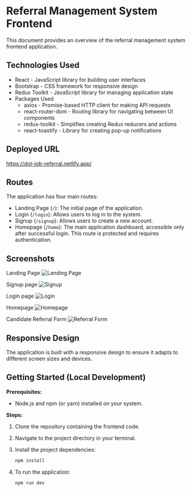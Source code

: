 # Referral Management System Frontend

This document provides an overview of the referral management system frontend application.

## Technologies Used

* React - JavaScript library for building user interfaces
* Bootstrap - CSS framework for responsive design
* Redux Toolkit - JavaScript library for managing application state
* Packages Used
    * axios - Promise-based HTTP client for making API requests
    * react-router-dom - Routing library for navigating between UI components
    * redux-toolkit - Simplifies creating Redux reducers and actions
    * react-toastify - Library for creating pop-up notifications

## Deployed URL

https://dot-job-referral.netlify.app/

## Routes

The application has four main routes:

* Landing Page (`/`): The initial page of the application.
* Login (`/login`): Allows users to log in to the system.
* Signup (`/signup`): Allows users to create a new account.
* Homepage (`/home`): The main application dashboard, accessible only after successful login. This route is protected and requires authentication.

## Screenshots

Landing Page
![Landing Page](https://drive.google.com/file/d/1t4DxA9JmQiSchKeKgY1HTjxX4F22E453/view?usp=drive_link)

Signup page
![Signup](https://drive.google.com/file/d/1p41fdQjyktn84StcMyu73ZbIi1XOz6vx/view?usp=drive_link)

Login page
![Login](https://drive.google.com/file/d/1negISbGFlQD477RdgjZnQahBhZO6VuJf/view?usp=drive_link)

Homepage
![Homepage](https://drive.google.com/file/d/1VEZUxmjD2B9-NlNBURstzD9FfpXdxhzm/view?usp=drive_link)

Candidate Referral Form
![Referral Form](https://drive.google.com/file/d/1bLp_uZDqj-EmxEMd5b-yvPuMrvPzmrh5/view?usp=drive_link)

## Responsive Design

The application is built with a responsive design to ensure it adapts to different screen sizes and devices.


## Getting Started (Local Development)

**Prerequisites:**

* Node.js and npm (or yarn) installed on your system.

**Steps:**

1. Clone the repository containing the frontend code.
2. Navigate to the project directory in your terminal.
3. Install the project dependencies:

   ```bash
   npm install
4. To run the application:

   ```bash
   npm run dev
